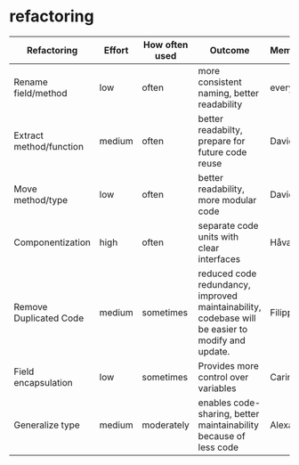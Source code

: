 # refactoring
|Refactoring                               |Effort|How often used|Outcome                                         |Member(s)|
|------------------------------------------|------|--------------|------------------------------------------------|---------|
|Rename field/method                       |low   |often         |more consistent naming, better readability      |everyone |
|Extract method/function                   |medium|often         |better readabilty, prepare for future code reuse|David    |
|Move method/type                          |low   |often         |better readability, more modular code           |David    |
|Componentization                          |high  |often         |separate code units with clear interfaces       |Håvard   |
|Remove Duplicated Code					   |medium|sometimes     |reduced code redundancy, improved maintainability, codebase will be easier to modify and update. | Filippa | 
|Field encapsulation                       |low   |sometimes     |Provides more control over variables            |Carin    |
|Generalize type                           |medium|moderately    |enables code-sharing, better maintainability because of less code| Alexander|
